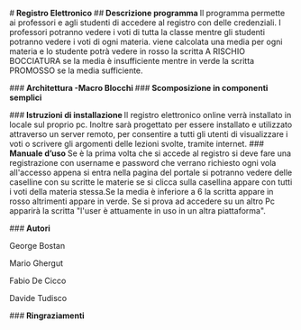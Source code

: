 #<b> Registro Elettronico </b>
##<b> Descrizione programma </b>
Il programma permette ai professori e agli studenti di accedere al registro con delle credenziali. I professori potranno vedere i voti di tutta la classe mentre gli studenti potranno vedere i voti di ogni materia. viene calcolata una media per ogni materia e lo studente potrà vedere in rosso la scritta A RISCHIO BOCCIATURA se la media è insufficiente mentre in verde la scritta PROMOSSO se la media sufficiente.

###<b> Architettura </b>
<b> -Macro Blocchi </b>
###<b> Scomposizione in componenti semplici </b>

###<b> Istruzioni di installazione </b>
Il registro elettronico online verrà installato in locale sul proprio pc. Inoltre sarà progettato per essere installato e utilizzato attraverso un server remoto, per consentire a tutti gli utenti di visualizzare i voti o scrivere gli argomenti delle lezioni svolte, tramite internet.
###<b> Manuale d’uso </b>
Se è la prima volta che si accede al registro si deve fare una registrazione con username e password che verrano richiesto ogni vola all'accesso appena si entra nella pagina del portale si potranno vedere delle caselline con su scritte le materie se si clicca sulla casellina appare con tutti i voti della materia stessa.Se la media è inferiore a 6 la scritta appare in rosso altrimenti appare in verde.
Se si prova ad accedere su un altro Pc apparirà la scritta "l'user è attuamente in uso in un altra piattaforma".

###<b> Autori </b>
<p> George Bostan </p>
<p> Mario Ghergut </p>
<p> Fabio De Cicco </p>
<p> Davide Tudisco  </p>

###<b> Ringraziamenti </b>
